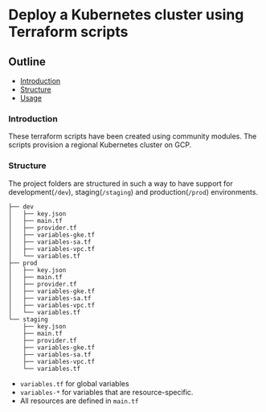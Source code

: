 # Deploy a Kubernetes cluster using Terraform scripts

## Outline
* [Introduction](#introduction)
* [Structure](#structure)
* [Usage]()

### Introduction
These terraform scripts have been created using community modules. The scripts provision a regional Kubernetes cluster on GCP.

### Structure
The project folders are structured in such a way to have support for development(`/dev`), staging(`/staging`) and production(`/prod`) environments.

```
├── dev
│   ├── key.json
│   ├── main.tf
│   ├── provider.tf
│   ├── variables-gke.tf
│   ├── variables-sa.tf
│   ├── variables-vpc.tf
│   └── variables.tf
├── prod
│   ├── key.json
│   ├── main.tf
│   ├── provider.tf
│   ├── variables-gke.tf
│   ├── variables-sa.tf
│   ├── variables-vpc.tf
│   └── variables.tf
└── staging
    ├── key.json
    ├── main.tf
    ├── provider.tf
    ├── variables-gke.tf
    ├── variables-sa.tf
    ├── variables-vpc.tf
    └── variables.tf
```
* `variables.tf` for global variables
* `variables-*` for variables that are resource-specific.
* All resources are defined in `main.tf`

